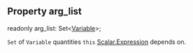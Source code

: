 ## Property arg_list

readonly arg_list: Set<[Variable](reference/v/0.2.1/core/definitions/Variable)>;

`Set` of `Variable` quantities `this` [Scalar.Expression](reference/v/0.2.1/quantities/Scalar.Expression) depends on.
